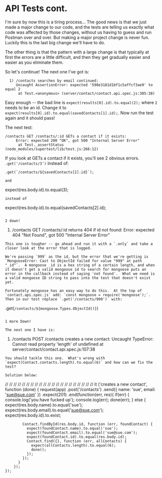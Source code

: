 # API Tests cont.

I'm sure by now this is a tiring process... The good news is that we just made a major change to our code, and the tests are telling us exactly what code was affected by those changes, without us having to guess and run Postman over and over.  But making a major project change is never fun. Luckily this is the last big change we'll have to do.

The other thing is that the pattern with a large change is that typically at first the errors are a little difficult, and then they get gradually easier and easier as you eliminate them.

So let's continue!  The next one I've got is:
```
  1) /contacts searches by email continued:
     Uncaught AssertionError: expected '598e3181d1bf1c5affcf3ae9' to equal 2
      at Test.<anonymous> (server/contact/contact.api.spec.js:305:38)
```
Easy enough -- the bad line is `expect(results[0].id).to.equal(2);` where `2` needs to be an id.  Change it to `expect(results[0].id).to.equal(savedContacts[1].id);`.  Now run the test again and it should pass!

The next test:
```
/contacts GET /contacts/:id GETs a contact if it exists:
     Error: expected 200 "OK", got 500 "Internal Server Error"
      at Test._assertStatus (node_modules/supertest/lib/test.js:266:12)
```

If you look at GETs a contact if it exists, you'll see 2 obvious errors.  `.get('/contacts/3')` instead of:
```
.get(`/contacts/${savedContacts[2].id}`);

and 

```
expect(res.body.id).to.equal(3);
```
instead of 
```
expect(res.body.id).to.equal(savedContacts[2].id);
```

2 down!

```
1) /contacts GET /contacts/:id returns 404 if id not found:
     Error: expected 404 "Not Found", got 500 "Internal Server Error"
```
This one is tougher -- go ahead and run it with a `.only` and take a closer look at the error that is logged.

We're passing `999` as the id, but the error that we're getting is `MongooseError: Cast to ObjectId failed for value "999" at path "_id"`.  A mongoose _id is a hex string of a certain length, and when it doesn't get a valid mongoose id to search for mongoose puts an error in the callback instead of saying 'not found'.  What we need is a valid mongoose ID string to pass into the test that doesn't exist yet.

Fortunately mongoose has an easy way to do this.  At the top of `contact.api.spec.js` add: `const mongoose = require('mongoose');`.  Then in our test replace `.get('/contacts/999')` with:
```
  .get(`/contacts/${mongoose.Types.ObjectId()}`)
```

1 more Down!

The next one I have is:
```
1) /contacts POST /contacts creates a new contact:
     Uncaught TypeError: Cannot read property 'length' of undefined
      at server/contact/contact.api.spec.js:107:38
```
You should tackle this one.  What's wrong with `expect(Contact.contacts.length).to.equal(6)` and how can we fix the test?

Solution below:
```
//
//
//
//
//
//
//
//
//
//
//
//
//
//
//
//
//
//
//
//
//
it ('creates a new contact', function (done) {
      request(app)
        .post('/contacts')
        .send({ name: 'sue', email: 'sue@sue.com' })
        .expect(201)
        .end(function(err, res){
          if(err) {
            console.log('you have fucked up');
            console.log(err);
            done(err);
          } else {
            expect(res.body.name).to.equal('sue');
            expect(res.body.email).to.equal('sue@sue.com');
            expect(res.body.id).to.exist;

            Contact.findById(res.body.id, function (err, foundContact) {
              expect(foundContact.name).to.equal('sue');
              expect(foundContact.email).to.equal('sue@sue.com');
              expect(foundContact.id).to.equal(res.body.id);
              Contact.find({}, function (err, allContacts) {
                expect(allContacts.length).to.equal(6);
                done();
              });
            });
          }
        });
    });
```